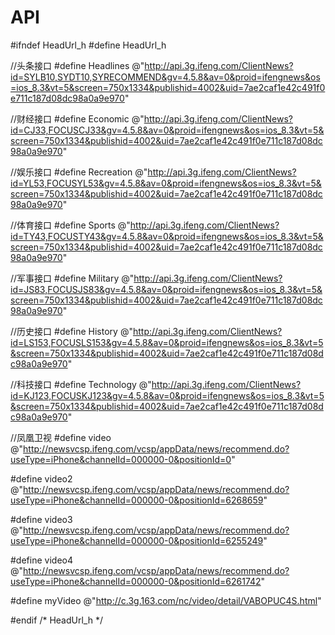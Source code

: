 # API

#ifndef HeadUrl_h
#define HeadUrl_h


//头条接口
#define Headlines @"http://api.3g.ifeng.com/ClientNews?id=SYLB10,SYDT10,SYRECOMMEND&gv=4.5.8&av=0&proid=ifengnews&os=ios_8.3&vt=5&screen=750x1334&publishid=4002&uid=7ae2caf1e42c491f0e711c187d08dc98a0a9e970"

//财经接口
#define Economic @"http://api.3g.ifeng.com/ClientNews?id=CJ33,FOCUSCJ33&gv=4.5.8&av=0&proid=ifengnews&os=ios_8.3&vt=5&screen=750x1334&publishid=4002&uid=7ae2caf1e42c491f0e711c187d08dc98a0a9e970"

//娱乐接口
#define Recreation @"http://api.3g.ifeng.com/ClientNews?id=YL53,FOCUSYL53&gv=4.5.8&av=0&proid=ifengnews&os=ios_8.3&vt=5&screen=750x1334&publishid=4002&uid=7ae2caf1e42c491f0e711c187d08dc98a0a9e970"

//体育接口
#define Sports @"http://api.3g.ifeng.com/ClientNews?id=TY43,FOCUSTY43&gv=4.5.8&av=0&proid=ifengnews&os=ios_8.3&vt=5&screen=750x1334&publishid=4002&uid=7ae2caf1e42c491f0e711c187d08dc98a0a9e970"

//军事接口
#define Military @"http://api.3g.ifeng.com/ClientNews?id=JS83,FOCUSJS83&gv=4.5.8&av=0&proid=ifengnews&os=ios_8.3&vt=5&screen=750x1334&publishid=4002&uid=7ae2caf1e42c491f0e711c187d08dc98a0a9e970"

//历史接口
#define History @"http://api.3g.ifeng.com/ClientNews?id=LS153,FOCUSLS153&gv=4.5.8&av=0&proid=ifengnews&os=ios_8.3&vt=5&screen=750x1334&publishid=4002&uid=7ae2caf1e42c491f0e711c187d08dc98a0a9e970"

//科技接口
#define Technology @"http://api.3g.ifeng.com/ClientNews?id=KJ123,FOCUSKJ123&gv=4.5.8&av=0&proid=ifengnews&os=ios_8.3&vt=5&screen=750x1334&publishid=4002&uid=7ae2caf1e42c491f0e711c187d08dc98a0a9e970"

//凤凰卫视
#define video @"http://newsvcsp.ifeng.com/vcsp/appData/news/recommend.do?useType=iPhone&channelId=000000-0&positionId=0"

#define video2 @"http://newsvcsp.ifeng.com/vcsp/appData/news/recommend.do?useType=iPhone&channelId=000000-0&positionId=6268659"

#define video3 @"http://newsvcsp.ifeng.com/vcsp/appData/news/recommend.do?useType=iPhone&channelId=000000-0&positionId=6255249"

#define video4 @"http://newsvcsp.ifeng.com/vcsp/appData/news/recommend.do?useType=iPhone&channelId=000000-0&positionId=6261742"

#define myVideo @"http://c.3g.163.com/nc/video/detail/VABOPUC4S.html"


#endif /* HeadUrl_h */
